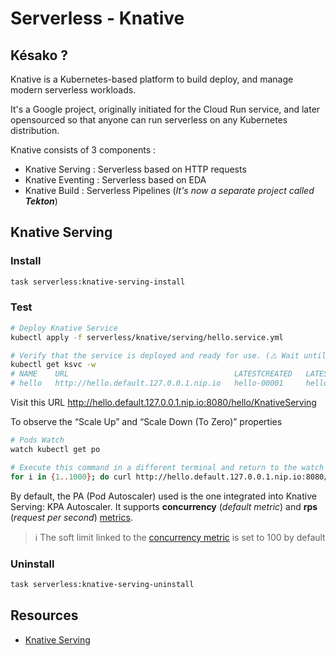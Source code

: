 # Serverless - Knative

## Késako ?

Knative is a Kubernetes-based platform to build deploy, and manage modern serverless workloads.

It's a Google project, originally initiated for the Cloud Run service, and later opensourced so that anyone can run serverless on any Kubernetes distribution.

Knative consists of 3 components :

- Knative Serving : Serverless based on HTTP requests
- Knative Eventing : Serverless based on EDA
- Knative Build : Serverless Pipelines (*It's now a separate project called **Tekton***)

## Knative Serving

### Install

```bash
task serverless:knative-serving-install
```

### Test

```bash
# Deploy Knative Service
kubectl apply -f serverless/knative/serving/hello.service.yml

# Verify that the service is deployed and ready for use. (⚠️ Wait until Ready equals True)
kubectl get ksvc -w
# NAME    URL                                     LATESTCREATED   LATESTREADY   READY     REASON
# hello   http://hello.default.127.0.0.1.nip.io   hello-00001     hello-00001   True
```

Visit this URL http://hello.default.127.0.0.1.nip.io:8080/hello/KnativeServing

To observe the “Scale Up” and “Scale Down (To Zero)” properties
```bash
# Pods Watch
watch kubectl get po

# Execute this command in a different terminal and return to the watch terminal to observe the scaling action
for i in {1..1000}; do curl http://hello.default.127.0.0.1.nip.io:8080/hello/KnativeServing & done; wait
```

By default, the PA (Pod Autoscaler) used is the one integrated into Knative Serving: KPA Autoscaler. It supports **concurrency** (*default metric*) and **rps** (*request per second*) [metrics][knative-serving-metrics-doc].

> ℹ️ The soft limit linked to the [concurrency metric][knative-serving-metrics-concurrency-doc] is set to 100 by default

### Uninstall

```bash
task serverless:knative-serving-uninstall
```

## Resources

- [Knative Serving][knative-serving-doc]

<!-- Links -->
[knative-serving-doc]: https://knative.dev/docs/serving/
[knative-serving-metrics-doc]: https://knative.dev/docs/serving/autoscaling/autoscaling-metrics/
[knative-serving-metrics-concurrency-doc]:https://knative.dev/docs/serving/autoscaling/concurrency/